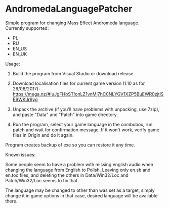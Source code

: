 # AndromedaLanguagePatcher
Simple program for changing Mass Effect Andromeda language.  
Currently supported:  
* PL
* RU
* EN_US
* EN_UK

Usage:  
1. Build the program from Visual Studio or download release.  
2. Download localisation files for current game version (1.10 as for 26/08/2017):  
https://mega.nz/#!uJgFHbST!onLZ1vnMj7hC0NLYGV1XZP5BuEWR0zjtlSE9WKJr9yg
  
3. Unpack the archive (if you'll have problems with unpacking, use 7zip), and paste "Data" and "Patch" into game directory.  
4. Run the program, select your game language in the combobox, run patch and wait for confirmation message. If it won't work, verify game files in Origin and do it again.  
  
Program creates backup of exe so you can restore it any time.  

Known issues:

Some people seem to have a problem with missing english audio when changing the language from English to Polish. Leaving only en.sb and en.toc files, and deleting the others in Data/Win32/Loc and Patch/Win32/Loc seems to fix that. 

The language may be changed to other than was set as a target, simply change it in game options in that case, desired language will be available there.
